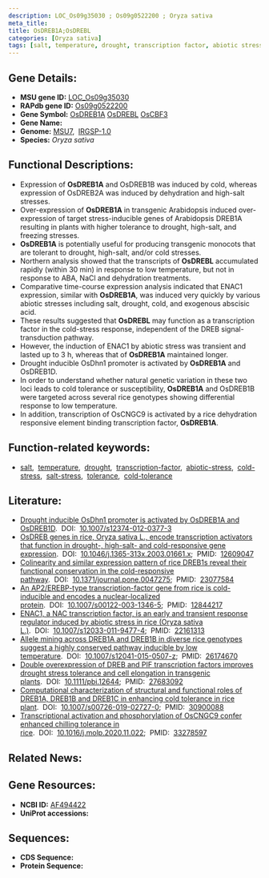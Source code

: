 ```yaml
---
description: LOC_Os09g35030 ; Os09g0522200 ; Oryza sativa
meta_title:
title: OsDREB1A;OsDREBL
categories: [Oryza sativa]
tags: [salt, temperature, drought, transcription factor, abiotic stress, cold stress, salt stress, tolerance, cold tolerance]
---
```


## Gene Details:
- **MSU gene ID:** [LOC_Os09g35030](http://rice.uga.edu/cgi-bin/ORF_infopage.cgi?orf=LOC_Os09g35030)  
- **RAPdb gene ID:** [Os09g0522200](https://rapdb.dna.affrc.go.jp/locus/?name=Os09g0522200)  
- **Gene Symbol:** <u>OsDREB1A</u>&nbsp;<u>OsDREBL</u>&nbsp;<u>OsCBF3</u>
- **Gene Name:**
- **Genome:**  [MSU7](http://rice.uga.edu/),&nbsp;&nbsp;[IRGSP-1.0](https://rapdb.dna.affrc.go.jp/download/irgsp1.html)
- **Species:** *Oryza sativa*

## Functional Descriptions:
   - Expression of **OsDREB1A** and OsDREB1B was induced by cold, whereas expression of OsDREB2A was induced by dehydration and high-salt stresses.
   - Over-expression of **OsDREB1A** in transgenic Arabidopsis induced over-expression of target stress-inducible genes of Arabidopsis DREB1A resulting in plants with higher tolerance to drought, high-salt, and freezing stresses.
   - **OsDREB1A** is potentially useful for producing transgenic monocots that are tolerant to drought, high-salt, and/or cold stresses.
   - Northern analysis showed that the transcripts of **OsDREBL** accumulated rapidly (within 30 min) in response to low temperature, but not in response to ABA, NaCl and dehydration treatments.
   - Comparative time-course expression analysis indicated that ENAC1 expression, similar with **OsDREB1A**, was induced very quickly by various abiotic stresses including salt, drought, cold, and exogenous abscisic acid.
   - These results suggested that **OsDREBL** may function as a transcription factor in the cold-stress response, independent of the DREB signal-transduction pathway.
   - However, the induction of ENAC1 by abiotic stress was transient and lasted up to 3 h, whereas that of **OsDREB1A** maintained longer.
   - Drought inducible OsDhn1 promoter is activated by **OsDREB1A** and OsDREB1D.
   - In order to understand whether natural genetic variation in these two loci leads to cold tolerance or susceptibility, **OsDREB1A** and OsDREB1B were targeted across several rice genotypes showing differential response to low temperature.
   - In addition, transcription of OsCNGC9 is activated by a rice dehydration responsive element binding transcription factor, **OsDREB1A**.

## Function-related keywords:
   - [salt](/tags/salt/),&nbsp;&nbsp;[temperature](/tags/temperature/),&nbsp;&nbsp;[drought](/tags/drought/),&nbsp;&nbsp;[transcription-factor](/tags/transcription-factor/),&nbsp;&nbsp;[abiotic-stress](/tags/abiotic-stress/),&nbsp;&nbsp;[cold-stress](/tags/cold-stress/),&nbsp;&nbsp;[salt-stress](/tags/salt-stress/),&nbsp;&nbsp;[tolerance](/tags/tolerance/),&nbsp;&nbsp;[cold-tolerance](/tags/cold-tolerance/)

## Literature:
   - [Drought inducible OsDhn1 promoter is activated by OsDREB1A and OsDREB1D](https://www.doi.org/10.1007/s12374-012-0377-3).&nbsp;&nbsp;DOI:&nbsp;&nbsp;[10.1007/s12374-012-0377-3](https://www.doi.org/10.1007/s12374-012-0377-3)
   - [OsDREB genes in rice, Oryza sativa L., encode transcription activators that function in drought-, high-salt- and cold-responsive gene expression](https://www.doi.org/10.1046/j.1365-313x.2003.01661.x).&nbsp;&nbsp;DOI:&nbsp;&nbsp;[10.1046/j.1365-313x.2003.01661.x](https://www.doi.org/10.1046/j.1365-313x.2003.01661.x);&nbsp;&nbsp;PMID:&nbsp;&nbsp;[12609047](https://pubmed.ncbi.nlm.nih.gov/12609047/)
   - [Colinearity and similar expression pattern of rice DREB1s reveal their functional conservation in the cold-responsive pathway](https://www.doi.org/10.1371/journal.pone.0047275).&nbsp;&nbsp;DOI:&nbsp;&nbsp;[10.1371/journal.pone.0047275](https://www.doi.org/10.1371/journal.pone.0047275);&nbsp;&nbsp;PMID:&nbsp;&nbsp;[23077584](https://pubmed.ncbi.nlm.nih.gov/23077584/)
   - [An AP2/EREBP-type transcription-factor gene from rice is cold-inducible and encodes a nuclear-localized protein](https://www.doi.org/10.1007/s00122-003-1346-5).&nbsp;&nbsp;DOI:&nbsp;&nbsp;[10.1007/s00122-003-1346-5](https://www.doi.org/10.1007/s00122-003-1346-5);&nbsp;&nbsp;PMID:&nbsp;&nbsp;[12844217](https://pubmed.ncbi.nlm.nih.gov/12844217/)
   - [ENAC1, a NAC transcription factor, is an early and transient response regulator induced by abiotic stress in rice (Oryza sativa L.)](https://www.doi.org/10.1007/s12033-011-9477-4).&nbsp;&nbsp;DOI:&nbsp;&nbsp;[10.1007/s12033-011-9477-4](https://www.doi.org/10.1007/s12033-011-9477-4);&nbsp;&nbsp;PMID:&nbsp;&nbsp;[22161313](https://pubmed.ncbi.nlm.nih.gov/22161313/)
   - [Allele mining across DREB1A and DREB1B in diverse rice genotypes suggest a highly conserved pathway inducible by low temperature](https://www.doi.org/10.1007/s12041-015-0507-z).&nbsp;&nbsp;DOI:&nbsp;&nbsp;[10.1007/s12041-015-0507-z](https://www.doi.org/10.1007/s12041-015-0507-z);&nbsp;&nbsp;PMID:&nbsp;&nbsp;[26174670](https://pubmed.ncbi.nlm.nih.gov/26174670/)
   - [Double overexpression of DREB and PIF transcription factors improves drought stress tolerance and cell elongation in transgenic plants](https://www.doi.org/10.1111/pbi.12644).&nbsp;&nbsp;DOI:&nbsp;&nbsp;[10.1111/pbi.12644](https://www.doi.org/10.1111/pbi.12644);&nbsp;&nbsp;PMID:&nbsp;&nbsp;[27683092](https://pubmed.ncbi.nlm.nih.gov/27683092/)
   - [Computational characterization of structural and functional roles of DREB1A, DREB1B and DREB1C in enhancing cold tolerance in rice plant](https://www.doi.org/10.1007/s00726-019-02727-0).&nbsp;&nbsp;DOI:&nbsp;&nbsp;[10.1007/s00726-019-02727-0](https://www.doi.org/10.1007/s00726-019-02727-0);&nbsp;&nbsp;PMID:&nbsp;&nbsp;[30900088](https://pubmed.ncbi.nlm.nih.gov/30900088/)
   - [Transcriptional activation and phosphorylation of OsCNGC9 confer enhanced chilling tolerance in rice](https://www.doi.org/10.1016/j.molp.2020.11.022).&nbsp;&nbsp;DOI:&nbsp;&nbsp;[10.1016/j.molp.2020.11.022](https://www.doi.org/10.1016/j.molp.2020.11.022);&nbsp;&nbsp;PMID:&nbsp;&nbsp;[33278597](https://pubmed.ncbi.nlm.nih.gov/33278597/)

## Related News:

## Gene Resources:
- **NCBI ID:**  [AF494422](http://www.ncbi.nlm.nih.gov/nuccore/AF494422)
- **UniProt accessions:** [](https://www.uniprot.org/uniprotkb//entry)

## Sequences:
- **CDS Sequence:**
- **Protein Sequence:**
